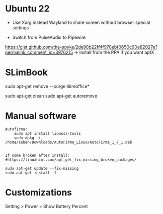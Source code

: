 Ubuntu 22
=================

- Use Xorg instead Wayland to share screen without browser special settings

- Switch from PulseAudio to Pipewire

https://gist.github.com/the-spyke/2de98b22ff4f978ebf0650c90e82027e?permalink_comment_id=3976215
 -> Install from the PPA if you want aptX


SLimBook
=================

sudo apt-get remove --purge libreoffice\*

sudo apt-get clean
sudo apt-get autoremove



Manual software
==================

	Autofirma:
	    sudo apt install libnss3-tools
		sudo dpkg -i /home/zeben/Downloads/AutoFirma_Linux/AutoFirma_1_7_1.deb


	If some broken after install:
    #https://linuxhint.com/apt_get_fix_missing_broken_packages/

	sudo apt-get update --fix-missing
    sudo apt-get install -f


Customizations
===================
 Setting > Power > Show Battery Percent
